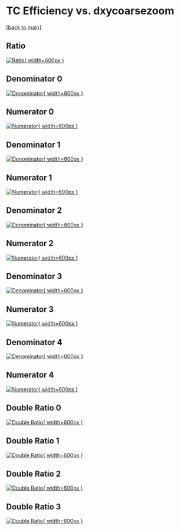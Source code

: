 # TC Efficiency vs. dxycoarsezoom

[[back to main](./)]



## Ratio

[![Ratio](../mtv/var/TC_vtr_0_1_eff_dxycoarsezoom.png){ width=600px }](../mtv/var/TC_vtr_0_1_eff_dxycoarsezoom.pdf)

## Denominator 0

[![Denominator](../mtv/den/TC_vtr_0_1_eff_dxycoarsezoom_den0.png){ width=600px }](../mtv/den/TC_vtr_0_1_eff_dxycoarsezoom_den0.pdf)

## Numerator 0

[![Numerator](../mtv/num/TC_vtr_0_1_eff_dxycoarsezoom_num0.png){ width=600px }](../mtv/num/TC_vtr_0_1_eff_dxycoarsezoom_num0.pdf)

## Denominator 1

[![Denominator](../mtv/den/TC_vtr_0_1_eff_dxycoarsezoom_den1.png){ width=600px }](../mtv/den/TC_vtr_0_1_eff_dxycoarsezoom_den1.pdf)

## Numerator 1

[![Numerator](../mtv/num/TC_vtr_0_1_eff_dxycoarsezoom_num1.png){ width=600px }](../mtv/num/TC_vtr_0_1_eff_dxycoarsezoom_num1.pdf)

## Denominator 2

[![Denominator](../mtv/den/TC_vtr_0_1_eff_dxycoarsezoom_den2.png){ width=600px }](../mtv/den/TC_vtr_0_1_eff_dxycoarsezoom_den2.pdf)

## Numerator 2

[![Numerator](../mtv/num/TC_vtr_0_1_eff_dxycoarsezoom_num2.png){ width=600px }](../mtv/num/TC_vtr_0_1_eff_dxycoarsezoom_num2.pdf)

## Denominator 3

[![Denominator](../mtv/den/TC_vtr_0_1_eff_dxycoarsezoom_den3.png){ width=600px }](../mtv/den/TC_vtr_0_1_eff_dxycoarsezoom_den3.pdf)

## Numerator 3

[![Numerator](../mtv/num/TC_vtr_0_1_eff_dxycoarsezoom_num3.png){ width=600px }](../mtv/num/TC_vtr_0_1_eff_dxycoarsezoom_num3.pdf)

## Denominator 4

[![Denominator](../mtv/den/TC_vtr_0_1_eff_dxycoarsezoom_den4.png){ width=600px }](../mtv/den/TC_vtr_0_1_eff_dxycoarsezoom_den4.pdf)

## Numerator 4

[![Numerator](../mtv/num/TC_vtr_0_1_eff_dxycoarsezoom_num4.png){ width=600px }](../mtv/num/TC_vtr_0_1_eff_dxycoarsezoom_num4.pdf)

## Double Ratio 0

[![Double Ratio](../mtv/ratio/TC_vtr_0_1_eff_dxycoarsezoom_ratio0.png){ width=600px }](../mtv/ratio/TC_vtr_0_1_eff_dxycoarsezoom_ratio0.pdf)

## Double Ratio 1

[![Double Ratio](../mtv/ratio/TC_vtr_0_1_eff_dxycoarsezoom_ratio1.png){ width=600px }](../mtv/ratio/TC_vtr_0_1_eff_dxycoarsezoom_ratio1.pdf)

## Double Ratio 2

[![Double Ratio](../mtv/ratio/TC_vtr_0_1_eff_dxycoarsezoom_ratio2.png){ width=600px }](../mtv/ratio/TC_vtr_0_1_eff_dxycoarsezoom_ratio2.pdf)

## Double Ratio 3

[![Double Ratio](../mtv/ratio/TC_vtr_0_1_eff_dxycoarsezoom_ratio3.png){ width=600px }](../mtv/ratio/TC_vtr_0_1_eff_dxycoarsezoom_ratio3.pdf)

